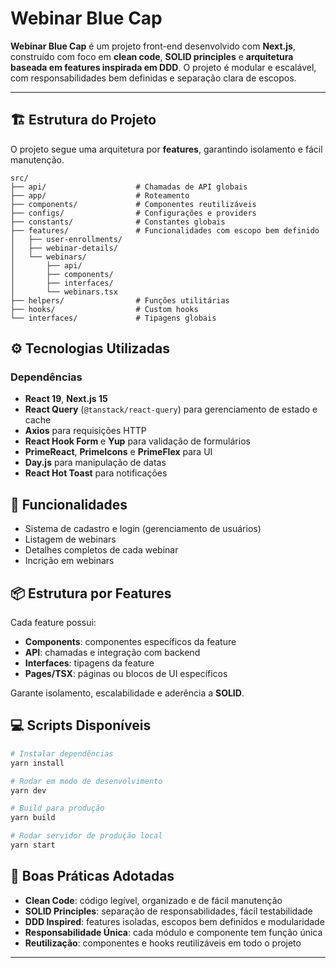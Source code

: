 # Webinar Blue Cap

**Webinar Blue Cap** é um projeto front-end desenvolvido com **Next.js**, construído com foco em **clean code**, **SOLID principles** e **arquitetura baseada em features inspirada em DDD**. O projeto é modular e escalável, com responsabilidades bem definidas e separação clara de escopos.

---

## 🏗 Estrutura do Projeto

O projeto segue uma arquitetura por **features**, garantindo isolamento e fácil manutenção.

```
src/
├── api/                    # Chamadas de API globais
├── app/                    # Roteamento
├── components/             # Componentes reutilizáveis
├── configs/                # Configurações e providers
├── constants/              # Constantes globais
├── features/               # Funcionalidades com escopo bem definido
│   ├── user-enrollments/
│   ├── webinar-details/
│   └── webinars/
│       ├── api/
│       ├── components/
│       ├── interfaces/
│       └── webinars.tsx
├── helpers/                # Funções utilitárias
├── hooks/                  # Custom hooks
└── interfaces/             # Tipagens globais
```

## ⚙️ Tecnologias Utilizadas

### Dependências

- **React 19**, **Next.js 15**
- **React Query** (`@tanstack/react-query`) para gerenciamento de estado e cache
- **Axios** para requisições HTTP
- **React Hook Form** e **Yup** para validação de formulários
- **PrimeReact**, **PrimeIcons** e **PrimeFlex** para UI
- **Day.js** para manipulação de datas
- **React Hot Toast** para notificações

## 🚀 Funcionalidades

- Sistema de cadastro e login (gerenciamento de usuários)
- Listagem de webinars
- Detalhes completos de cada webinar
- Incrição em webinars

## 📦 Estrutura por Features

Cada feature possui:

- **Components**: componentes específicos da feature
- **API**: chamadas e integração com backend
- **Interfaces**: tipagens da feature
- **Pages/TSX**: páginas ou blocos de UI específicos

Garante isolamento, escalabilidade e aderência a **SOLID**.

## 💻 Scripts Disponíveis

```bash
# Instalar dependências
yarn install

# Rodar em modo de desenvolvimento
yarn dev

# Build para produção
yarn build

# Rodar servidor de produção local
yarn start
```

## 📖 Boas Práticas Adotadas

- **Clean Code**: código legível, organizado e de fácil manutenção
- **SOLID Principles**: separação de responsabilidades, fácil testabilidade
- **DDD Inspired**: features isoladas, escopos bem definidos e modularidade
- **Responsabilidade Única**: cada módulo e componente tem função única
- **Reutilização**: componentes e hooks reutilizáveis em todo o projeto

---
